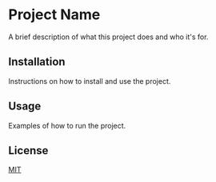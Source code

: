 # Project Name
A brief description of what this project does and who it's for.

## Installation
Instructions on how to install and use the project.

## Usage
Examples of how to run the project.

## License
[MIT](https://choosealicense.com/licenses/mit/)
